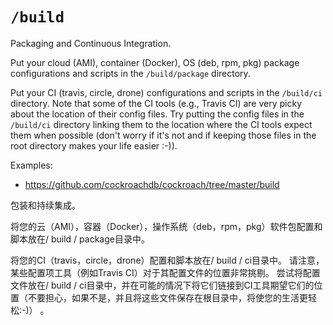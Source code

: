 # `/build`

Packaging and Continuous Integration.

Put your cloud (AMI), container (Docker), OS (deb, rpm, pkg) package configurations and scripts in the `/build/package` directory.

Put your CI (travis, circle, drone) configurations and scripts in the `/build/ci` directory. Note that some of the CI tools (e.g., Travis CI) are very picky about the location of their config files. Try putting the config files in the `/build/ci` directory linking them to the location where the CI tools expect them when possible (don't worry if it's not and if keeping those files in the root directory makes your life easier :-)).

Examples:

* https://github.com/cockroachdb/cockroach/tree/master/build

包装和持续集成。

将您的云（AMI），容器（Docker），操作系统（deb，rpm，pkg）软件包配置和脚本放在/ build / package目录中。

将您的CI（travis，circle，drone）配置和脚本放在/ build / ci目录中。 请注意，某些配置项工具（例如Travis CI）对于其配置文件的位置非常挑剔。 尝试将配置文件放在/ build / ci目录中，并在可能的情况下将它们链接到CI工具期望它们的位置（不要担心，如果不是，并且将这些文件保存在根目录中，将使您的生活更轻松:-)） 。